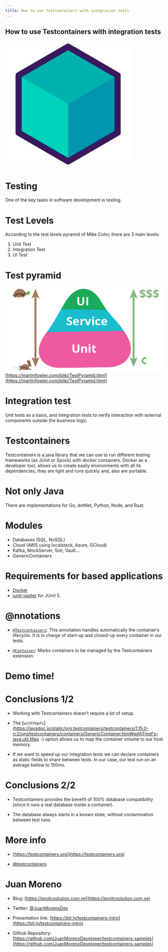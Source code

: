 ```yaml
---
title: How to use Testcontainers with integration tests
---
```


## How to use Testcontainers with integration tests

![](img/logo.png)

# Testing

One of the key tasks in software development is testing.

# Test Levels

According to the test levels pyramid of Mike Cohn; there are 3 main levels:

1. Unit Test
2. Integration Test
3. UI Test

# Test pyramid

![Figure 1. Test pyramid.](img/test-pyramid.png)
[https://martinfowler.com/bliki/TestPyramid.html](https://martinfowler.com/bliki/TestPyramid.html)

# Integration test
Unit tests as a basis, and integration tests to verify interaction with external components outside the business logic.

# Testcontainers  
Testcontainers is a java library that we can use to run different testing frameworks (as JUnit or Spock) with docker containers. Docker as a developer tool, allows us to create easily environments with all its dependencies; they are light and runs quickly and, also are portable.

# Not only Java

There are implementations for Go, dotNet, Python, Node, and Rust.

# Modules

* Databases (SQL, NoSQL)
* Cloud (AWS using localstack, Azure, GCloud)
* Kafka, MockServer, Solr, Vault...
* GenericContainers 

# Requirements for based applications

* [Docker](https://www.testcontainers.org/supported_docker_environment/)
* [junit-jupiter](https://search.maven.org/search?q=a:junit-jupiter%20AND%20g:org.testcontainers) for JUnit 5.

# @nnotations

* [`@Testcontainers`](https://javadoc.io/doc/org.testcontainers/junit-jupiter/latest/org/testcontainers/junit/jupiter/Testcontainers.html): This annotation handles automatically the container’s lifecycle. It is in charge of start-up and closed-up every container in our tests.

* [`@Container`](https://javadoc.io/doc/org.testcontainers/junit-jupiter/latest/org/testcontainers/junit/jupiter/Container.html): Marks containers to be managed by the Testcontainers extension.

# Demo time!

# Conclusions 1/2

* Working with Testcontainers doesn't require a lot of setup.

* The [`withTmpFs`](https://javadoc.io/static/org.testcontainers/testcontainers/1.15.0-rc2/org/testcontainers/containers/GenericContainer.html#withTmpFs-java.util.Map -) option allows us to map the container volume to our host memory.

* If we want to speed up our integration tests we can declare containers as static fields to share between tests. In our case, our test run on an average bellow to 150ms.

# Conclusions 2/2

* Testcontainers provides the benefit of 100% database compatibility (since it runs a real database inside a container).

* The database always starts in a known state, without contamination between test runs.

# More info

* [https://testcontainers.org](https://testcontainers.org)

* [@testcontainers](https://twitter.com/testcontainers)

# Juan Moreno

* Blog: [https://proitcsolution.com.ve](https://proitcsolution.com.ve)

* Twitter: [@JuanMorenoDev](https://twitter.com/JuanMorenoDev)

* Presentation link: [https://bit.ly/testcontainers-intro](https://bit.ly/testcontainers-intro) 

* Github Repository: [https://github.com/JuanMorenoDeveloper/testcontainers-samples](https://github.com/JuanMorenoDeveloper/testcontainers-samples)